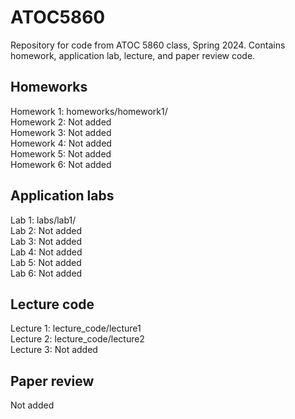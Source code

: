 # ATOC5860
Repository for code from ATOC 5860 class, Spring 2024. Contains homework, application lab, lecture, and paper review code.

## Homeworks
Homework 1: homeworks/homework1/       
Homework 2: Not added  
Homework 3: Not added  
Homework 4: Not added  
Homework 5: Not added  
Homework 6: Not added  

## Application labs
Lab 1: labs/lab1/       
Lab 2: Not added  
Lab 3: Not added  
Lab 4: Not added  
Lab 5: Not added  
Lab 6: Not added  

## Lecture code
Lecture 1: lecture_code/lecture1  
Lecture 2: lecture_code/lecture2  
Lecture 3: Not added  

## Paper review
Not added

